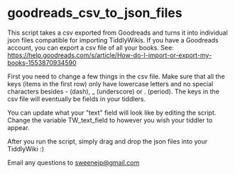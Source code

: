 # goodreads_csv_to_json_files

This script takes a csv exported from Goodreads and turns it into individual json files compatible for importing TiddlyWikis. If you have a Goodreads account, you can export a csv file of all your books. See: https://help.goodreads.com/s/article/How-do-I-import-or-export-my-books-1553870934590

First you need to change a few things in the csv file. Make sure that all the keys (items in the first row) only have lowercase letters and no special characters besides - (dash), _ (underscore) or . (period). The keys in the csv file will eventually be fields in your tiddlers.

You can update what your "text" field will look like by editing the script. Change the variable TW_text_field to however you wish your tiddler to appear.

After you run the script, simply drag and drop the json files into your TiddlyWiki :)

Email any questions to sweenejp@gmail.com
